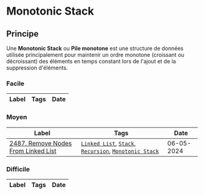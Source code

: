 # Monotonic Stack

## Principe

Une **Monotonic Stack** ou **Pile monotone** est une structure de données utilisée principalement pour maintenir un ordre monotone (croissant ou décroissant) des éléments en temps constant lors de l'ajout et de la suppression d'éléments.

### Facile

| Label | Tags | Date |
| ----- | ---- | ---- |

### Moyen

| Label                                                                                             | Tags                                                                                                                               | Date       |
| ------------------------------------------------------------------------------------------------- | ---------------------------------------------------------------------------------------------------------------------------------- | ---------- |
| [2487. Remove Nodes From Linked List](../Probleme/2487.%20Remove%20Nodes%20From%20Linked%20List/) | [`Linked List`](./linked_list.md), [`Stack`](./stack.md), [`Recursion`](./recursion.md), [`Monotonic Stack`](./monotonic_stack.md) | 06-05-2024 |

### Difficile

| Label | Tags | Date |
| ----- | ---- | ---- |
